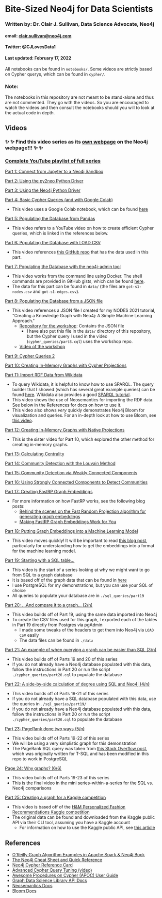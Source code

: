 # Bite-Sized Neo4j for Data Scientists
### Written by: Dr. Clair J. Sullivan, Data Science Advocate, Neo4j
#### email: clair.sullivan@neo4j.com
#### Twitter: @CJLovesData1
#### Last updated: February 17, 2022

All notebooks can be found in `notebooks/`.
Some videos are strictly based on Cypher querys, which can be found in `cypher/`.

### Note:
The notebooks in this repository are not meant to be stand-alone and thus are not commented.  They go with the videos.  So you are encouraged to watch the videos and then consult the notebooks should you will to look at the actual code in depth.

## Videos

### :sparkles: :sparkles: Find this video series as its [own webpage](https://neo4j.com/video/bite-sized-neo4j-for-data-scientists/) on the Neo4j webpage!!! :sparkles: :sparkles:

### [Complete YouTube playlist of full series](https://dev.neo4j.com/bite_sized_playlist)

[Part 1: Connect from Jupyter to a Neo4j Sandbox](https://dev.neo4j.com/bites_part1)

[Part 2: Using the py2neo Python Driver](https://dev.neo4j.com/bites_part2)

[Part 3: Using the Neo4j Python Driver](https://dev.neo4j.com/bites_part3)

[Part 4: Basic Cypher Queries (and with Google Colab)](https://dev.neo4j.com/bites_part4)
  - This video uses a Google Colab notebook, which can be found [here](https://dev.neo4j.com/bites_part4_notebook)

[Part 5: Populating the Database from Pandas](https://dev.neo4j.com/bites_part5)
  - This video refers to a YouTube video on how to create efficient Cypher queries, which is linked in the references below.

[Part 6: Populating the Database with LOAD CSV](https://dev.neo4j.com/bites_part6)
  - This video references [this GitHub repo](https://github.com/mathbeveridge/gameofthrones) that has the data used in this part.

[Part 7: Populating the Database with the neo4j-admin tool](https://dev.neo4j.com/bites_part7)
  - This video works from the command line using Docker.  The shell commands are provided in GitHub gists, which can be found [here](https://gist.github.com/cj2001/9321ff16672921e1c197b67336f97f19).
  - The data for this part can be found in `data/` (the files are `got-s1-nodes.csv` and `got-s1-edges.csv`).

[Part 8: Populating the Database from a JSON file](https://dev.neo4j.com/bites_part8)
  - This video references a JSON file I created for my NODES 2021 tutorial, "Creating a Knowledge Graph with Neo4j: A Simple Machine Learning Approach."
    - [Repository for the workshop](https://dev.neo4j.com/nodes2021_kg_workshop): Contains the JSON file
      - I have also put this file in the `data/` directory of this repository, but the Cypher query I used in the video (`cypher_queries/part8.cql`) uses the workshop repo.
    - [Video of the workshop](https://dev.neo4j.com/kg_workshop)

[Part 9: Cypher Queries 2](https://dev.neo4j.com/bites_part9)

[Part 10: Creating In-Memory Graphs with Cypher Projections](https://dev.neo4j.com/bites_part10)

[Part 11: Import RDF Data from Wikidata](https://dev.neo4j.com/bites_part11)
  - To query Wikidata, it is helpful to know how to use SPARQL.  The query builder that I showed (which has several great example queries) can be found [here](https://query.wikidata.org/).  Wikidata also provides a good [SPARQL tutorial](https://www.wikidata.org/wiki/Wikidata:SPARQL_tutorial).
  - This video shows the use of Neosemantics for importing the RDF data.  See below in the References for docs on how to use it.
  - This video also shows _very_ quickly demonstrates Neo4j Bloom for visualization and queries.  For an in-depth look at how to use Bloom, see [this video](https://dev.neo4j.com/3p6q7IP).

[Part 12: Creating In-Memory Graphs with Native Projections](https://dev.neo4j.com/bites_part12)
  - This is the sister video for Part 10, which explored the other method for creating in-memory graphs.

[Part 13: Calculating Centrality](https://dev.neo4j.com/bites_part13)

[Part 14: Community Detection with the Louvain Method](https://dev.neo4j.com/bites_part14)

[Part 15: Community Detection via Weakly Connected Components](https://dev.neo4j.com/bites_part15)

[Part 16: Using Strongly Connected Components to Detect Communities](https://dev.neo4j.com/bites_part16)

[Part 17: Creating FastRP Graph Embeddings](https://dev.neo4j.com/bites_part17)
  - For more information on how FastRP works, see the following blog posts:
    - [Behind the scenes on the Fast Random Projection algorithm for generating graph embeddings](https://dev.neo4j.com/fastrp_background)
    - [Making FastRP Graph Embeddings Work for You](https://dev.neo4j.com/frp_tuning)

[Part 18: Putting Graph Embeddings into a Machine Learning Model](https://dev.neo4j.com/bites_part18)
  - This video moves quickly!  It will be important to read [this blog post](https://dev.neo4j.com/frp_tuning), particularly for understanding how to get the embeddings into a format for the machine learning model.

[Part 19: Starting with a SQL table...](https://dev.neo4j.com/bites_part19)
  - This video is the start of a series looking at why we might want to go from SQL to a graph database
  - It is based off of the graph data that can be found in [here](https://github.com/krlawrence/graph)
  - I use PostgreSQL for my demonstrations, but you can use your SQL of choice
  - All queries to populate your database are in `./sql_queries/part19`

[Part 20: ...And compare it to a graph... (2/n)](https://dev.neo4j.com/bites_part20)
  - This video builds off of Part 19, using the same data imported into Neo4j
  - To create the CSV files used for this graph, I exported each of the tables in Part 19 directly from Postgres via pgAdmin
    - I made some tweaks of the headers to get them into Neo4j via `LOAD CSV` easily
    - The data files can be found in `./data`

[Part 21: An example of when querying a graph can be easier than SQL (3/n)](https://dev.neo4j.com/bites_part21)
  - This video builds off of Parts 19 and 20 of this series
  - If you do not already have a Neo4j database populated with this data, follow the instructions in Part 20 or run the script `./cypher_queries/part20.cql` to populate the database

[Part 22: A side-by-side calculation of degree using SQL and Neo4j (4/n)](https://dev.neo4j.com/bites_part22)
  - This video builds off of Parts 19-21 of this series
  - If you do not already have a SQL database populated with this data, use the queries in `./sql_queries/part19/`
  - If you do not already have a Neo4j database populated with this data, follow the instructions in Part 20 or run the script `./cypher_queries/part20.cql` to populate the database

[Part 23: PageRank done two ways (5/n)](https://dev.neo4j.com/bites_part23)
  - This video builds off of Parts 19-22 of this series
  - We will be using a very simplistic graph for this demonstration
  - The PageRank SQL query was taken from [this Stack Overflow post](https://stackoverflow.com/questions/17787944/sql-pagerank-implementation), which was originally written for T-SQL and has been modified in this repo to work in PostgreSQL

[Page 24: Why graphs? (6/6)](https://dev.neo4j.com/bites_part24)
  - This video builds off of Parts 19-23 of this series
  - This is the final video in the mini series-within-a-series for the SQL vs. Neo4j comparisons

[Part 25: Creating a graph for a Kaggle competition](https://dev.neo4j.com/bites_part25)
  - This video is based off of the [H&M Personalized Fashion Recommendations Kaggle competition](https://www.kaggle.com/c/h-and-m-personalized-fashion-recommendations/overview)
  - The original data can be found and downloaded from the Kaggle public API via their CLI tool, assuming you have a Kaggle account
    - For information on how to use the Kaggle public API, see [this article](https://www.kaggle.com/docs/api)

## References

- [O'Reilly Graph Algorithm Examples in Apache Spark & Neo4j Book](https://dev.neo4j.com/graph_algorithms_book)
- [The Neo4j Cheat Sheet and Quick Reference](https://dev.neo4j.com/neo4j_cheatsheet)
- [Neo4j Cypher Reference Card](https://neo4j.com/docs/cypher-refcard/current/)
- [Advanced Cypher Query Tuning (video)](https://youtu.be/xPSKqm4hFRc)
- [Awesome Procedures on Cypher (APOC) User Guide](https://neo4j.com/labs/apoc/4.1/)
- [Graph Data Science Library API Docs](https://dev.neo4j.com/graph_data_science)
- [Neosemantics Docs](https://neo4j.com/labs/neosemantics/)
- [Bloom Docs](https://neo4j.com/docs/bloom-user-guide/current/)
